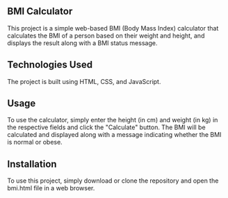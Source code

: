 ## BMI Calculator
This project is a simple web-based BMI (Body Mass Index) calculator that calculates the BMI of a person based on their weight and height, and displays the result along with a BMI status message.

## Technologies Used
The project is built using HTML, CSS, and JavaScript.

## Usage
To use the calculator, simply enter the height (in cm) and weight (in kg) in the respective fields and click the "Calculate" button. The BMI will be calculated and displayed along with a message indicating whether the BMI is normal or obese.

## Installation
To use this project, simply download or clone the repository and open the bmi.html file in a web browser.

